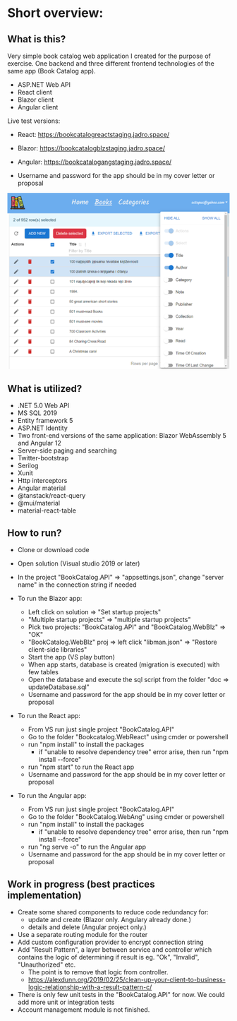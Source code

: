 Short overview:
===============




What is this?
-------------

Very simple book catalog web application I created for the purpose of exercise. 
One backend and three different frontend technologies of the same app (Book Catalog app).

- ASP.NET Web API
- React client
- Blazor client
- Angular client

Live test versions:

- React: https://bookcatalogreactstaging.jadro.space/
- Blazor: https://bookcatalogblzstaging.jadro.space/
- Angular: https://bookcatalogangstaging.jadro.space/

- Username and password for the app should be in my cover letter or proposal



![screenshot](doc/reactAppScreenshot.png "app screenshot")




What is utilized?
-------------------

* .NET 5.0 Web API
* MS SQL 2019
* Entity framework 5
* ASP.NET Identity
* Two front-end versions of the same application: Blazor WebAssembly 5 and Angular 12
* Server-side paging and searching
* Twitter-bootstrap 
* Serilog
* Xunit
* Http interceptors
* Angular material
* @tanstack/react-query
* @mui/material
* material-react-table



How to run?
-----------

* Clone or download code

* Open solution (Visual studio 2019 or later)

* In the project "BookCatalog.API" => "appsettings.json", change "server name"  in the connection string if needed

* To run the Blazor app:

  * Left click on solution => "Set startup projects"
  * "Multiple startup projects" => "multiple startup projects"
  * Pick two projects: "BookCatalog.API" and "BookCatalog.WebBlz" => "OK"
  * "BookCatalog.WebBlz" proj => left click "libman.json" => "Restore client-side libraries"
  * Start the app (VS play button)
  * When app starts, database is created (migration is executed) with few tables
  * Open the database and execute the sql script from the folder "doc => updateDatabase.sql"
  * Username and password for the app should be in my cover letter or proposal


* To run the React app:
  * From VS run just single project "BookCatalog.API"

  - Go to the folder "Bookcatalog.WebReact" using cmder or powershell 
  - run "npm install" to install the packages
    - if "unable to resolve dependency tree" error arise, then run "npm install --force"
  - run "npm start" to run the React app
  - Username and password for the app should be in my cover letter or proposal
      

* To run the Angular app:
  * From VS run just single project "BookCatalog.API"

  - Go to the folder "BookCatalog.WebAng" using cmder or powershell 
  - run "npm install" to install the packages
    - if "unable to resolve dependency tree" error arise, then run "npm install --force" 
  - run "ng serve -o" to run the Angular app
  - Username and password for the app should be in my cover letter or proposal



## Work in progress (best practices implementation)

- Create some shared components to reduce code redundancy for:
  - update and create (Blazor only. Angulary already done.)
  - details and delete (Angular project only.)
- Use a separate routing module for the router
- Add custom configuration provider to encrypt  connection string
- Add "Result Pattern", a layer between service and controller which contains the logic of determining if result is eg. "Ok", "Invalid", "Unauthorized" etc. 
  - The point is to remove that logic from controller.
  - https://alexdunn.org/2019/02/25/clean-up-your-client-to-business-logic-relationship-with-a-result-pattern-c/
- There is only few unit tests in the "BookCatalog.API" for now. We could add more unit or integration tests
- Account management module is not finished.
